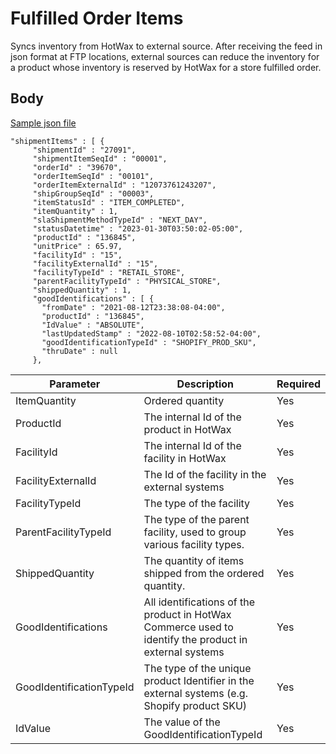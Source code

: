 # Fulfilled Order Items

Syncs inventory from HotWax to external source. After receiving the feed in json format at FTP locations, external sources can reduce the inventory for a product whose inventory is reserved by HotWax for a store fulfilled order. 

## Body 
[Sample json file](https://github.com/Dhiraj1405/oms-documentation/blob/BOPIS_API/Fulfillment/Samples/Fulfilled%20order%20items%20feed.json#L108)

```
"shipmentItems" : [ {
     "shipmentId" : "27091",
     "shipmentItemSeqId" : "00001",
     "orderId" : "39670",
     "orderItemSeqId" : "00101",
     "orderItemExternalId" : "12073761243207",
     "shipGroupSeqId" : "00003",
     "itemStatusId" : "ITEM_COMPLETED",
     "itemQuantity" : 1,
     "slaShipmentMethodTypeId" : "NEXT_DAY",
     "statusDatetime" : "2023-01-30T03:50:02-05:00",
     "productId" : "136845",
     "unitPrice" : 65.97,
     "facilityId" : "15",
     "facilityExternalId" : "15",
     "facilityTypeId" : "RETAIL_STORE",
     "parentFacilityTypeId" : "PHYSICAL_STORE",
     "shippedQuantity" : 1,
     "goodIdentifications" : [ {
       "fromDate" : "2021-08-12T23:38:08-04:00",
       "productId" : "136845",
       "IdValue" : "ABSOLUTE",
       "lastUpdatedStamp" : "2022-08-10T02:58:52-04:00",
       "goodIdentificationTypeId" : "SHOPIFY_PROD_SKU",
       "thruDate" : null
     },
```



| Parameter | Description | Required |
| ---- | ----------- | -------- |
| ItemQuantity | Ordered quantity | Yes |
| ProductId | The internal Id of the product in HotWax | Yes |
| FacilityId | The internal Id of the facility in HotWax | Yes |
| FacilityExternalId | The Id of the facility in the external systems | Yes |
| FacilityTypeId | The type of the facility | Yes |
| ParentFacilityTypeId | The type of the parent facility, used to group various facility types. | Yes |
| ShippedQuantity | The quantity of items shipped from the ordered quantity. | Yes |
| GoodIdentifications | All identifications of the product in HotWax Commerce used to identify the product in external systems | Yes |
| GoodIdentificationTypeId | The type of the unique product Identifier in the external systems (e.g. Shopify product SKU) | Yes |
| IdValue | The value of the GoodIdentificationTypeId | Yes |


